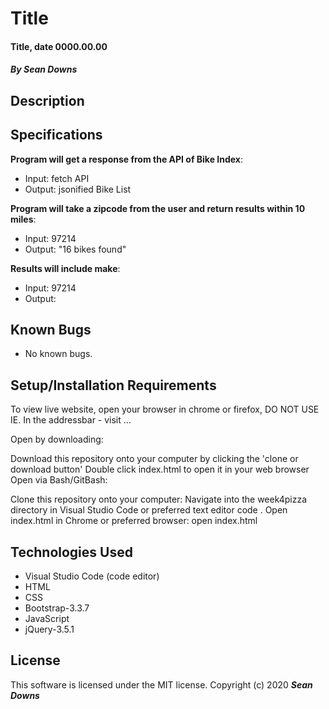 # Title

#### Title, date 0000.00.00

#### _By Sean Downs_
## Description

## Specifications
**Program will get a response from the API of Bike Index**: 
  * Input: fetch API
  * Output: jsonified Bike List

**Program will take a zipcode from the user and return results within 10 miles**: 
  * Input: 97214
  * Output: "16 bikes found"

**Results will include make**: 
  * Input: 97214
  * Output: 


## Known Bugs
* No known bugs.   

## Setup/Installation Requirements
To view live website, open your browser in chrome or firefox, DO NOT USE IE. In the addressbar - visit ...

Open by downloading:

Download this repository onto your computer by clicking the 'clone or download button'
Double click index.html to open it in your web browser
Open via Bash/GitBash:

Clone this repository onto your computer:
Navigate into the week4pizza directory in Visual Studio Code or preferred text editor code .
Open index.html in Chrome or preferred browser: open index.html

## Technologies Used
* Visual Studio Code (code editor)
* HTML
* CSS
* Bootstrap-3.3.7
* JavaScript
* jQuery-3.5.1

## License
This software is licensed under the MIT license. Copyright (c) 2020 **_Sean Downs_**